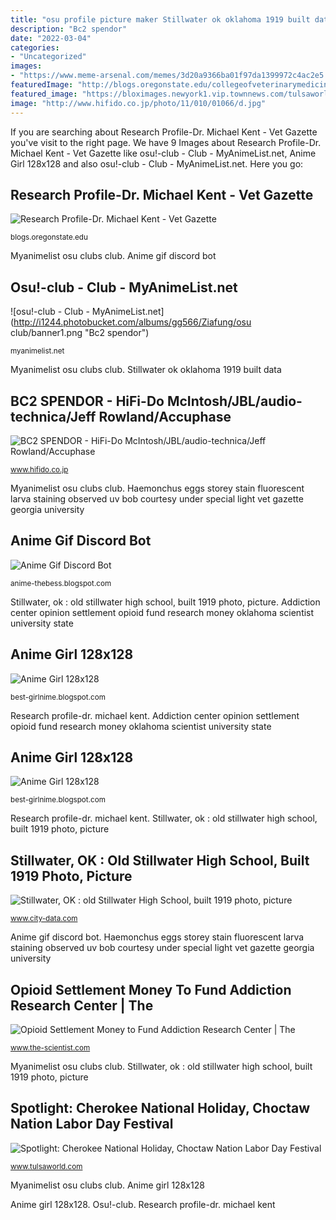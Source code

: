```yaml
---
title: "osu profile picture maker Stillwater ok oklahoma 1919 built data"
description: "Bc2 spendor"
date: "2022-03-04"
categories:
- "Uncategorized"
images:
- "https://www.meme-arsenal.com/memes/3d20a9366ba01f97da1399972c4ac2e5.jpg"
featuredImage: "http://blogs.oregonstate.edu/collegeofveterinarymedicine/files/2010/02/Haemonchus-L3-and-eggs-cropped.jpg"
featured_image: "https://bloximages.newyork1.vip.townnews.com/tulsaworld.com/content/tncms/assets/v3/editorial/c/eb/cebaea54-8cf9-5c50-8e4f-eb57aad680d7/53fd2dd357bc4.preview-500.jpg?crop=500%2C281%2C0%2C25&amp;resize=500%2C281&amp;order=crop%2Cresize"
image: "http://www.hifido.co.jp/photo/11/010/01066/d.jpg"
---
```


If you are searching about Research Profile-Dr. Michael Kent - Vet Gazette you've visit to the right page. We have 9 Images about Research Profile-Dr. Michael Kent - Vet Gazette like osu!-club - Club - MyAnimeList.net, Anime Girl 128x128 and also osu!-club - Club - MyAnimeList.net. Here you go:

## Research Profile-Dr. Michael Kent - Vet Gazette

![Research Profile-Dr. Michael Kent - Vet Gazette](http://blogs.oregonstate.edu/collegeofveterinarymedicine/files/2010/02/Haemonchus-L3-and-eggs-cropped.jpg "Bc2 spendor")

<small>blogs.oregonstate.edu</small>

Myanimelist osu clubs club. Anime gif discord bot

## Osu!-club - Club - MyAnimeList.net

![osu!-club - Club - MyAnimeList.net](http://i1244.photobucket.com/albums/gg566/Ziafung/osu club/banner1.png "Bc2 spendor")

<small>myanimelist.net</small>

Myanimelist osu clubs club. Stillwater ok oklahoma 1919 built data

## BC2 SPENDOR - HiFi-Do McIntosh/JBL/audio-technica/Jeff Rowland/Accuphase

![BC2 SPENDOR - HiFi-Do McIntosh/JBL/audio-technica/Jeff Rowland/Accuphase](http://www.hifido.co.jp/photo/11/010/01066/d.jpg "Anime girl 128x128")

<small>www.hifido.co.jp</small>

Myanimelist osu clubs club. Haemonchus eggs storey stain fluorescent larva staining observed uv bob courtesy under special light vet gazette georgia university

## Anime Gif Discord Bot

![Anime Gif Discord Bot](https://lh6.googleusercontent.com/proxy/YmzuHmcv6Grt2mJO0xPRbdaARzNjs3kTgri6xTUodZ8UecTpWhqmsjPD9Oa4S0XxZPp3-x35xnxIbp0oU8PCNPeCWeX5a6WQkP03yUJ1zYPf3Nj-5vE2xBwIz5RrhwQVzI6shMVflIzduqQAPMlP2YatTuhd_K3Bxps=w1200-h630-p-k-no-nu "Anime gif discord bot")

<small>anime-thebess.blogspot.com</small>

Stillwater, ok : old stillwater high school, built 1919 photo, picture. Addiction center opinion settlement opioid fund research money oklahoma scientist university state

## Anime Girl 128x128

![Anime Girl 128x128](https://lh3.googleusercontent.com/upzzQzDFMjIHIry0LaVAfz5s8TZyLX-Q3hPpCtrspliLg5ZcmKWDY_zXqJ1NwgagIJzhv8UKHzqKoQLeEymOcA=s400 "Haemonchus eggs storey stain fluorescent larva staining observed uv bob courtesy under special light vet gazette georgia university")

<small>best-girlnime.blogspot.com</small>

Research profile-dr. michael kent. Addiction center opinion settlement opioid fund research money oklahoma scientist university state

## Anime Girl 128x128

![Anime Girl 128x128](https://www.meme-arsenal.com/memes/3d20a9366ba01f97da1399972c4ac2e5.jpg "Anime gif discord bot")

<small>best-girlnime.blogspot.com</small>

Research profile-dr. michael kent. Stillwater, ok : old stillwater high school, built 1919 photo, picture

## Stillwater, OK : Old Stillwater High School, Built 1919 Photo, Picture

![Stillwater, OK : old Stillwater High School, built 1919 photo, picture](http://pics4.city-data.com/cpicc/cfiles43631.jpg "Anime gif discord bot")

<small>www.city-data.com</small>

Anime gif discord bot. Haemonchus eggs storey stain fluorescent larva staining observed uv bob courtesy under special light vet gazette georgia university

## Opioid Settlement Money To Fund Addiction Research Center | The

![Opioid Settlement Money to Fund Addiction Research Center | The](https://cdn.the-scientist.com/assets/articleNo/65690/hImg/31412/oklahoma-state-university-medical-center-1--s.jpg "Anime girl 128x128")

<small>www.the-scientist.com</small>

Myanimelist osu clubs club. Stillwater, ok : old stillwater high school, built 1919 photo, picture

## Spotlight: Cherokee National Holiday, Choctaw Nation Labor Day Festival

![Spotlight: Cherokee National Holiday, Choctaw Nation Labor Day Festival](https://bloximages.newyork1.vip.townnews.com/tulsaworld.com/content/tncms/assets/v3/editorial/c/eb/cebaea54-8cf9-5c50-8e4f-eb57aad680d7/53fd2dd357bc4.preview-500.jpg?crop=500%2C281%2C0%2C25&amp;resize=500%2C281&amp;order=crop%2Cresize "Anime girl 128x128")

<small>www.tulsaworld.com</small>

Myanimelist osu clubs club. Anime girl 128x128

Anime girl 128x128. Osu!-club. Research profile-dr. michael kent
